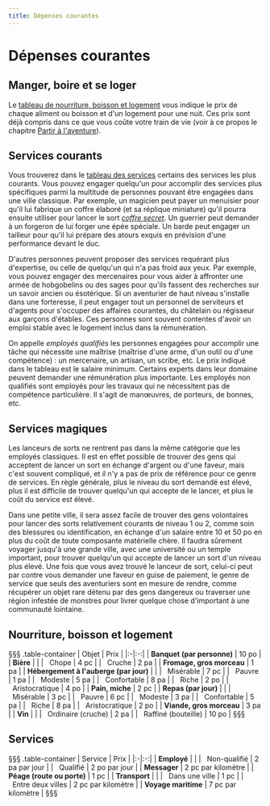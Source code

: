```yaml
---
title: Dépenses courantes
---
```

# Dépenses courantes
## Manger, boire et se loger
Le [tableau de nourriture, boisson et logement](#nourriture-boisson-et-logement) vous indique le prix de chaque aliment ou boisson et d'un logement pour une nuit. Ces prix sont déjà compris dans ce que vous coûte votre train de vie (voir à ce propos le chapitre [Partir à l'aventure](/partir-a-l-aventure/)).

## Services courants
Vous trouverez dans le [tableau des services](#services) certains des services les plus courants. Vous pouvez engager quelqu'un pour accomplir des services plus spécifiques parmi la multitude de personnes pouvant être engagées dans une ville classique. Par exemple, un magicien peut payer un menuisier pour qu'il lui fabrique un coffre élaboré (et sa réplique miniature) qu'il pourra ensuite utiliser pour lancer le sort [_coffre secret_](/grimoire/coffre-secret/). Un guerrier peut demander à un forgeron de lui forger une épée spéciale. Un barde peut engager un tailleur pour qu'il lui prépare des atours exquis en prévision d'une performance devant le duc.

D'autres personnes peuvent proposer des services requérant plus d'expertise, ou celle de quelqu'un qui n'a pas froid aux yeux. Par exemple, vous pouvez engager des mercenaires pour vous aider à affronter une armée de hobgobelins ou des sages pour qu'ils fassent des recherches sur un savoir ancien ou ésotérique. Si un aventurier de haut niveau s'installe dans une forteresse, il peut engager tout un personnel de serviteurs et d'agents pour s'occuper des affaires courantes, du châtelain ou régisseur aux garçons d'étables. Ces personnes sont souvent contentes d'avoir un emploi stable avec le logement inclus dans la rémunération.

On appelle _employés qualifiés_ les personnes engagées pour accomplir une tâche qui nécessite une maîtrise (maîtrise d'une arme, d'un outil ou d'une compétence) : un mercenaire, un artisan, un scribe, etc. Le prix indiqué dans le tableau est le salaire minimum. Certains experts dans leur domaine peuvent demander une rémunération plus importante. Les employés non qualifiés sont employés pour les travaux qui ne nécessitent pas de compétence particulière. Il s'agit de manœuvres, de porteurs, de bonnes, etc.

## Services magiques
Les lanceurs de sorts ne rentrent pas dans la même catégorie que les employés classiques. Il est en effet possible de trouver des gens qui acceptent de lancer un sort en échange d'argent ou d'une faveur, mais c'est souvent compliqué, et il n'y a pas de prix de référence pour ce genre de services. En règle générale, plus le niveau du sort demandé est élevé, plus il est difficile de trouver quelqu'un qui accepte de le lancer, et plus le coût du service est élevé.

Dans une petite ville, il sera assez facile de trouver des gens volontaires pour lancer des sorts relativement courants de niveau 1 ou 2, comme soin des blessures ou identification, en échange d'un salaire entre 10 et 50 po en plus du coût de toute composante matérielle chère. Il faudra sûrement voyager jusqu'à une grande ville, avec une université ou un temple important, pour trouver quelqu'un qui accepte de lancer un sort d'un niveau plus élevé. Une fois que vous avez trouvé le lanceur de sort, celui-ci peut par contre vous demander une faveur en guise de paiement, le genre de service que seuls des aventuriers sont en mesure de rendre, comme récupérer un objet rare détenu par des gens dangereux ou traverser une région infestée de monstres pour livrer quelque chose d'important à une communauté lointaine.

## Nourriture, boisson et logement
§§§ .table-container
| Objet | Prix |
|:-|:-:|
| **Banquet (par personne)** | 10 po |
| **Bière** | |
| &nbsp;&nbsp;Chope | 4 pc |
| &nbsp;&nbsp;Cruche | 2 pa |
| **Fromage, gros morceau** | 1 pa |
| **Hébergement à l'auberge (par jour)** | |
| &nbsp;&nbsp;Misérable | 7 pc |
| &nbsp;&nbsp;Pauvre | 1 pa |
| &nbsp;&nbsp;Modeste | 5 pa |
| &nbsp;&nbsp;Confortable | 8 pa |
| &nbsp;&nbsp;Riche | 2 po |
| &nbsp;&nbsp;Aristocratique | 4 po |
| **Pain, miche** | 2 pc |
| **Repas (par jour)** | |
| &nbsp;&nbsp;Misérable | 3 pc |
| &nbsp;&nbsp;Pauvre | 6 pc |
| &nbsp;&nbsp;Modeste | 3 pa |
| &nbsp;&nbsp;Confortable | 5 pa |
| &nbsp;&nbsp;Riche | 8 pa |
| &nbsp;&nbsp;Aristocratique | 2 po |
| **Viande, gros morceau** | 3 pa |
| **Vin** | |
| &nbsp;&nbsp;Ordinaire (cruche) | 2 pa |
| &nbsp;&nbsp;Raffiné (bouteille) | 10 po |
§§§

## Services
§§§ .table-container
| Service | Prix |
|:-|:-:|
| **Employé** | |
| &nbsp;&nbsp;Non-qualifié | 2 pa par jour |
| &nbsp;&nbsp;Qualifié | 2 po par jour |
| **Messager** | 2 pc par kilomètre |
| **Péage (route ou porte)** | 1 pc |
| **Transport** | |
| &nbsp;&nbsp;Dans une ville | 1 pc |
| &nbsp;&nbsp;Entre deux villes | 2 pc par kilomètre |
| **Voyage maritime** | 7 pc par kilomètre |
§§§
